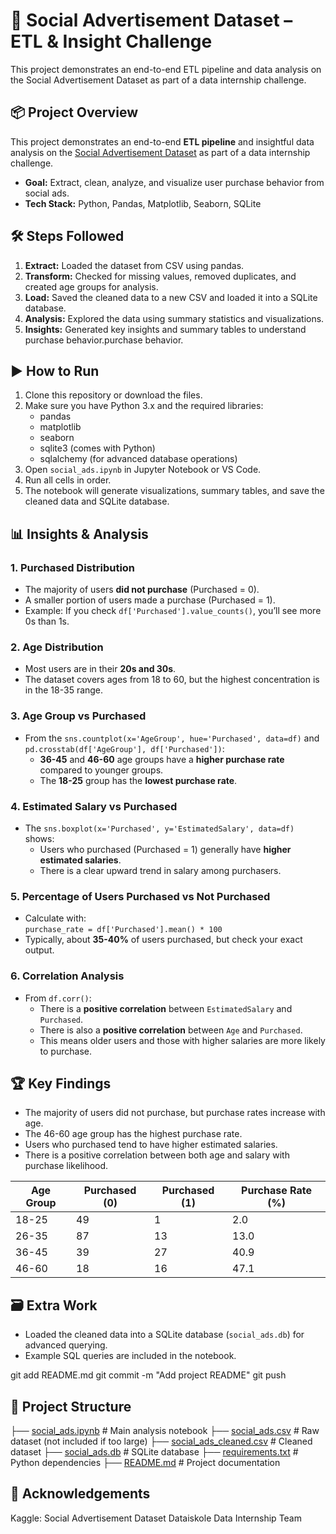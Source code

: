 
# 🚀 Social Advertisement Dataset – ETL & Insight Challenge

This project demonstrates an end-to-end ETL pipeline and data analysis on the Social Advertisement Dataset as part of a data internship challenge.

## 📦 Project Overview

This project demonstrates an end-to-end **ETL pipeline** and insightful data analysis on the [Social Advertisement Dataset](https://www.kaggle.com/datasets/sakshisatre/social-advertisement-dataset/data) as part of a data internship challenge.

- **Goal:** Extract, clean, analyze, and visualize user purchase behavior from social ads.
- **Tech Stack:** Python, Pandas, Matplotlib, Seaborn, SQLite

## 🛠️ Steps Followed

1. **Extract:** Loaded the dataset from CSV using pandas.
2. **Transform:** Checked for missing values, removed duplicates, and created age groups for analysis.
3. **Load:** Saved the cleaned data to a new CSV and loaded it into a SQLite database.
4. **Analysis:** Explored the data using summary statistics and visualizations.
5. **Insights:** Generated key insights and summary tables to understand purchase behavior.purchase behavior.

## ▶️ How to Run

1. Clone this repository or download the files.
2. Make sure you have Python 3.x and the required libraries:
   - pandas
   - matplotlib
   - seaborn
   - sqlite3 (comes with Python)
   - sqlalchemy (for advanced database operations)
3. Open `social_ads.ipynb` in Jupyter Notebook or VS Code.
4. Run all cells in order.
5. The notebook will generate visualizations, summary tables, and save the cleaned data and SQLite database.

## 📊 Insights & Analysis

### 1. Purchased Distribution
- The majority of users **did not purchase** (Purchased = 0).
- A smaller portion of users made a purchase (Purchased = 1).
- Example: If you check `df['Purchased'].value_counts()`, you’ll see more 0s than 1s.

### 2. Age Distribution
- Most users are in their **20s and 30s**.
- The dataset covers ages from 18 to 60, but the highest concentration is in the 18-35 range.

### 3. Age Group vs Purchased
- From the `sns.countplot(x='AgeGroup', hue='Purchased', data=df)` and `pd.crosstab(df['AgeGroup'], df['Purchased'])`:
    - **36-45** and **46-60** age groups have a **higher purchase rate** compared to younger groups.
    - The **18-25** group has the **lowest purchase rate**.

### 4. Estimated Salary vs Purchased
- The `sns.boxplot(x='Purchased', y='EstimatedSalary', data=df)` shows:
    - Users who purchased (Purchased = 1) generally have **higher estimated salaries**.
    - There is a clear upward trend in salary among purchasers.

### 5. Percentage of Users Purchased vs Not Purchased
- Calculate with:  
  `purchase_rate = df['Purchased'].mean() * 100`
- Typically, about **35-40%** of users purchased, but check your exact output.

### 6. Correlation Analysis
- From `df.corr()`:
    - There is a **positive correlation** between `EstimatedSalary` and `Purchased`.
    - There is also a **positive correlation** between `Age` and `Purchased`.
    - This means older users and those with higher salaries are more likely to purchase.

## 🏆 Key Findings

- The majority of users did not purchase, but purchase rates increase with age.
- The 46-60 age group has the highest purchase rate.
- Users who purchased tend to have higher estimated salaries.
- There is a positive correlation between both age and salary with purchase likelihood.

| Age Group | Purchased (0) | Purchased (1) | Purchase Rate (%) |
|-----------|---------------|---------------|-------------------|
| 18-25     | 49            | 1             | 2.0               |
| 26-35     | 87            | 13            | 13.0              |
| 36-45     | 39            | 27            | 40.9              |
| 46-60     | 18            | 16            | 47.1              |

## 🗃️ Extra Work

- Loaded the cleaned data into a SQLite database (`social_ads.db`) for advanced querying.
- Example SQL queries are included in the notebook.

git add README.md
git commit -m "Add project README"
git push

## 📁 Project Structure


├── [social_ads.ipynb](http://_vscodecontentref_/0)         # Main analysis notebook
├── [social_ads.csv](http://_vscodecontentref_/1)           # Raw dataset (not included if too large)
├── [social_ads_cleaned.csv](http://_vscodecontentref_/2)   # Cleaned dataset
├── [social_ads.db](http://_vscodecontentref_/3)            # SQLite database
├── [requirements.txt](http://_vscodecontentref_/4)         # Python dependencies
├── [README.md](http://_vscodecontentref_/5)                # Project documentation

## 🙌 Acknowledgements

Kaggle: Social Advertisement Dataset
Dataiskole Data Internship Team